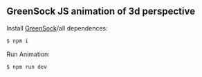 ## GreenSock JS animation of 3d perspective

  Install [GreenSock](https://greensock.com/gsap)/all dependences:

```bash
$ npm i
```

  Run Animation:

```bash
$ npm run dev
```
